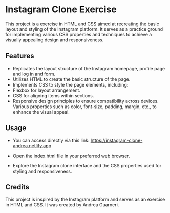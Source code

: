 # Instagram Clone Exercise
This project is a exercise in HTML and CSS aimed at recreating the basic layout and styling of the Instagram platform. It serves as a practice ground for implementing various CSS properties and techniques to achieve a visually appealing design and responsiveness.

## Features
- Replicates the layout structure of the Instagram homepage, profile page and log in and form.
- Utilizes HTML to create the basic structure of the page.
- Implements CSS to style the page elements, including:
- Flexbox for layout arrangement.
- CSS for aligning items within sections.
- Responsive design principles to ensure compatibility across devices.
  Various properties such as color, font-size, padding, margin, etc., to enhance the visual appeal.

## Usage

- You can access directly via this link: https://instagram-clone-andrea.netlify.app

- Open the index.html file in your preferred web browser.

- Explore the Instagram clone interface and the CSS properties used for styling and responsiveness.

## Credits
This project is inspired by the Instagram platform and serves as an exercise in HTML and CSS. It was created by Andrea Guarneri.



